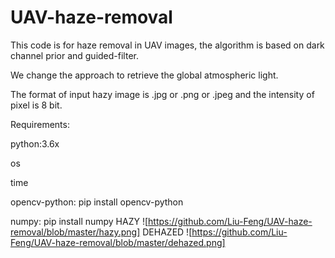 # UAV-haze-removal
This code is for haze removal in UAV images, the algorithm is based on dark channel prior and guided-filter.

We change the approach to retrieve the global atmospheric light.

The format of input hazy image is .jpg or .png or .jpeg and the intensity of pixel is 8 bit.


Requirements:

python:3.6x

os

time

opencv-python: pip install opencv-python

numpy: pip install numpy
           HAZY
![https://github.com/Liu-Feng/UAV-haze-removal/blob/master/hazy.png]
          DEHAZED
![https://github.com/Liu-Feng/UAV-haze-removal/blob/master/dehazed.png]

